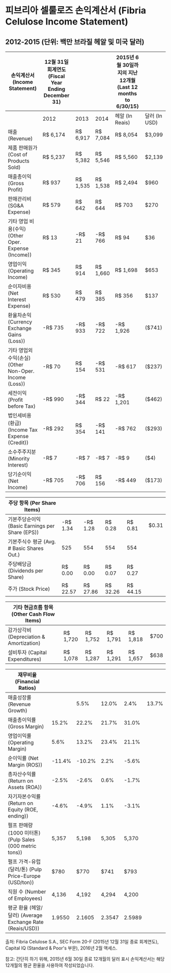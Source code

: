 # 피브리아 셀룰로즈 손익계산서 (Fibria Celulose Income Statement)
## 2012-2015 (단위: 백만 브라질 헤알 및 미국 달러)

| 손익계산서 (Income Statement) | 12월 31일 회계연도 (Fiscal Year Ending December 31) | | | 2015년 6월 30일까지의 지난 12개월 (Last 12 months to 6/30/15) | |
|---|---|---|---|---|---|
| | 2012 | 2013 | 2014 | 헤알 (In Reais) | 달러 (In USD) |
| 매출 (Revenue) | R$ 6,174 | R$ 6,917 | R$ 7,084 | R$ 8,054 | $3,099 |
| 제품 판매원가 (Cost of Products Sold) | R$ 5,237 | R$ 5,382 | R$ 5,546 | R$ 5,560 | $2,139 |
| 매출총이익 (Gross Profit) | R$ 937 | R$ 1,535 | R$ 1,538 | R$ 2,494 | $960 |
| 판매관리비 (SG&A Expense) | R$ 579 | R$ 642 | R$ 644 | R$ 703 | $270 |
| 기타 영업 비용(수익) (Other Oper. Expense (Income)) | R$ 13 | -R$ 21 | -R$ 766 | R$ 94 | $36 |
| 영업이익 (Operating Income) | R$ 345 | R$ 914 | R$ 1,660 | R$ 1,698 | $653 |
| 순이자비용 (Net Interest Expense) | R$ 530 | R$ 479 | R$ 385 | R$ 356 | $137 |
| 환율차손익 (Currency Exchange Gains (Loss)) | -R$ 735 | -R$ 933 | -R$ 722 | -R$ 1,926 | ($741) |
| 기타 영업외 수익(손실) (Other Non-Oper. Income (Loss)) | -R$ 70 | R$ 154 | -R$ 531 | -R$ 617 | ($237) |
| 세전이익 (Profit before Tax) | -R$ 990 | -R$ 344 | R$ 22 | -R$ 1,201 | ($462) |
| 법인세비용(환급) (Income Tax Expense (Credit)) | -R$ 292 | R$ 354 | -R$ 141 | -R$ 762 | ($293) |
| 소수주주지분 (Minority Interest) | -R$ 7 | -R$ 7 | -R$ 7 | -R$ 9 | ($4) |
| 당기순이익 (Net Income) | -R$ 705 | -R$ 706 | R$ 156 | -R$ 449 | ($173) |

| 주당 항목 (Per Share Items) | | | | | |
|---|---|---|---|---|---|
| 기본주당순이익 (Basic Earnings per Share (EPS)) | -R$ 1.34 | -R$ 1.28 | R$ 0.28 | R$ 0.81 | $0.31 |
| 기본주식수 평균 (Avg. # Basic Shares Out.) | 525 | 554 | 554 | 554 | |
| 주당배당금 (Dividends per Share) | R$ 0.00 | R$ 0.00 | R$ 0.07 | R$ 0.27 | |
| 주가 (Stock Price) | R$ 22.57 | R$ 27.86 | R$ 32.26 | R$ 44.15 | |

| 기타 현금흐름 항목 (Other Cash Flow Items) | | | | | |
|---|---|---|---|---|---|
| 감가상각비 (Depreciation & Amortization) | R$ 1,720 | R$ 1,752 | R$ 1,791 | R$ 1,818 | $700 |
| 설비투자 (Capital Expenditures) | R$ 1,078 | R$ 1,287 | R$ 1,291 | R$ 1,657 | $638 |

| 재무비율 (Financial Ratios) | | | | | |
|---|---|---|---|---|---|
| 매출성장률 (Revenue Growth) | | 5.5% | 12.0% | 2.4% | 13.7% |
| 매출총이익률 (Gross Margin) | 15.2% | 22.2% | 21.7% | 31.0% | |
| 영업이익률 (Operating Margin) | 5.6% | 13.2% | 23.4% | 21.1% | |
| 순이익률 (Net Margin (ROS)) | -11.4% | -10.2% | 2.2% | -5.6% | |
| 총자산수익률 (Return on Assets (ROA)) | -2.5% | -2.6% | 0.6% | -1.7% | |
| 자기자본수익률 (Return on Equity (ROE, ending)) | -4.6% | -4.9% | 1.1% | -3.1% | |
| 펄프 판매량 (1000 미터톤) (Pulp Sales (000 metric tons)) | 5,357 | 5,198 | 5,305 | 5,370 | |
| 펄프 가격-유럽 (달러/톤) (Pulp Price-Europe (USD/ton)) | $780 | $770 | $741 | $793 | |
| 직원 수 (Number of Employees) | 4,136 | 4,192 | 4,294 | 4,200 | |
| 평균 환율 (헤알/달러) (Average Exchange Rate (Reais/USD)) | 1.9550 | 2.1605 | 2.3547 | 2.5989 | |

출처: Fibria Celulose S.A., SEC Form 20-F (2015년 12월 31일 종료 회계연도), Capital IQ (Standard & Poor's 부문), 2016년 2월 액세스.

참고: 간단히 하기 위해, 2015년 6월 30일 종료 12개월의 달러 표시 손익계산서는 해당 12개월의 평균 환율을 사용하여 작성되었습니다.
